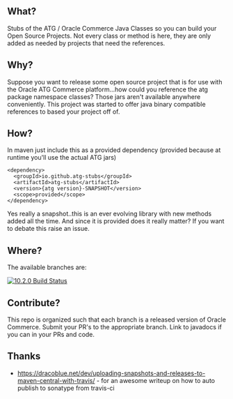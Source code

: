 ## What?
Stubs of the ATG / Oracle Commerce Java Classes so you can build your Open Source Projects.  Not every class or method is here, they are only added as needed by projects that need the references.

## Why?
Suppose you want to release some open source project that is for use with the Oracle ATG Commerce platform...how could you reference the atg package namespace classes?  Those jars aren't available anywhere conveniently.  This project was started to offer java binary compatible references to based your project off of. 

## How?
In maven just include this as a provided dependency (provided because at runtime you'll use the actual ATG jars)
```
<dependency>
  <groupId>io.github.atg-stubs</groupId>
  <artifactId>atg-stubs</artifactId>
  <version>{atg version}-SNAPSHOT</version>
  <scope>provided</scope>
</dependency>
```

Yes really a snapshot..this is an ever evolving library with new methods added all the time.  And since it is provided does it really matter?  If you want to debate this raise an issue.

## Where?
The available branches are:

[![10.2.0 Build Status](https://img.shields.io/travis/atg-stubs/atg-stubs/10.2.0.svg?label=10.2.0%20Build)](https://github.com/atg-stubs/atg-stubs/tree/10.2.0)


## Contribute?
This repo is organized such that each branch is a released version of Oracle Commerce.  Submit your PR's to the appropriate branch.  Link to javadocs if you can in your PRs and code.

## Thanks
* https://dracoblue.net/dev/uploading-snapshots-and-releases-to-maven-central-with-travis/ - for an awesome writeup on how to auto publish to sonatype from travis-ci
